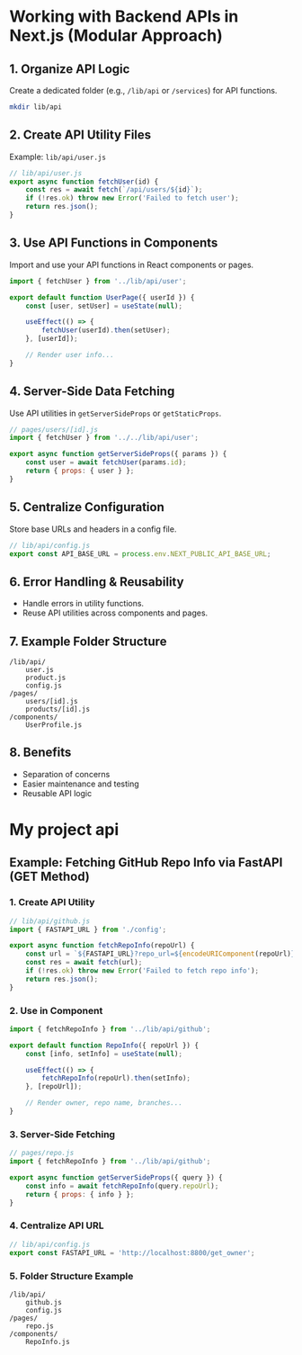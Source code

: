 # Working with Backend APIs in Next.js (Modular Approach)

## 1. Organize API Logic

Create a dedicated folder (e.g., `/lib/api` or `/services`) for API functions.

```bash
mkdir lib/api
```

## 2. Create API Utility Files

Example: `lib/api/user.js`

```js
// lib/api/user.js
export async function fetchUser(id) {
    const res = await fetch(`/api/users/${id}`);
    if (!res.ok) throw new Error('Failed to fetch user');
    return res.json();
}
```

## 3. Use API Functions in Components

Import and use your API functions in React components or pages.

```js
import { fetchUser } from '../lib/api/user';

export default function UserPage({ userId }) {
    const [user, setUser] = useState(null);

    useEffect(() => {
        fetchUser(userId).then(setUser);
    }, [userId]);

    // Render user info...
}
```

## 4. Server-Side Data Fetching

Use API utilities in `getServerSideProps` or `getStaticProps`.

```js
// pages/users/[id].js
import { fetchUser } from '../../lib/api/user';

export async function getServerSideProps({ params }) {
    const user = await fetchUser(params.id);
    return { props: { user } };
}
```

## 5. Centralize Configuration

Store base URLs and headers in a config file.

```js
// lib/api/config.js
export const API_BASE_URL = process.env.NEXT_PUBLIC_API_BASE_URL;
```

## 6. Error Handling & Reusability

- Handle errors in utility functions.
- Reuse API utilities across components and pages.

## 7. Example Folder Structure

```
/lib/api/
    user.js
    product.js
    config.js
/pages/
    users/[id].js
    products/[id].js
/components/
    UserProfile.js
```

## 8. Benefits

- Separation of concerns
- Easier maintenance and testing
- Reusable API logic

# My project api

 
## Example: Fetching GitHub Repo Info via FastAPI (GET Method)

### 1. Create API Utility

```js
// lib/api/github.js
import { FASTAPI_URL } from './config';

export async function fetchRepoInfo(repoUrl) {
    const url = `${FASTAPI_URL}?repo_url=${encodeURIComponent(repoUrl)}`;
    const res = await fetch(url);
    if (!res.ok) throw new Error('Failed to fetch repo info');
    return res.json();
}
```

### 2. Use in Component

```js
import { fetchRepoInfo } from '../lib/api/github';

export default function RepoInfo({ repoUrl }) {
    const [info, setInfo] = useState(null);

    useEffect(() => {
        fetchRepoInfo(repoUrl).then(setInfo);
    }, [repoUrl]);

    // Render owner, repo name, branches...
}
```

### 3. Server-Side Fetching

```js
// pages/repo.js
import { fetchRepoInfo } from '../lib/api/github';

export async function getServerSideProps({ query }) {
    const info = await fetchRepoInfo(query.repoUrl);
    return { props: { info } };
}
```

### 4. Centralize API URL

```js
// lib/api/config.js
export const FASTAPI_URL = 'http://localhost:8800/get_owner';
```

### 5. Folder Structure Example

```
/lib/api/
    github.js
    config.js
/pages/
    repo.js
/components/
    RepoInfo.js
```
